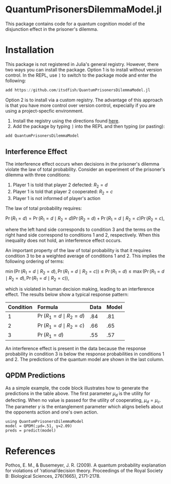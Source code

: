 # QuantumPrisonersDilemmaModel.jl

This package contains code for a quantum cognition model of the disjunction effect in the prisoner's dilemma. 

# Installation

This package is not registered in Julia's general registry. However, there two ways you can install the package. Option 1 is to install without version control. In the REPL, use `]` to switch to the package mode and enter the following:

```julia
add https://github.com/itsdfish/QuantumPrisonersDilemmaModel.jl
```
Option 2 is to install via a custom registry. The advantage of this approach is that you have more control over version control, expecially if you are using a project-specfic environment. 

1. Install the registry using the directions found [here](https://github.com/itsdfish/Registry.jl).
2. Add the package by typing `]` into the REPL and then typing (or pasting):

```julia
add QuantumPrisonersDilemmaModel
```

## Interference Effect

The interference effect occurs when decisions in the prisoner's dilemma violate the law of total probability. Consider an experiment of the prisoner's dilemma with three conditions:

1. Player 1 is told that player 2 defected: $R_2=d$
2. Player 1 is told that player 2 cooperated: $R_2=c$
3. Player 1 is not informed of player's action

The law of total probability requires:

$\Pr(R_1=d) = \Pr(R_1=d \mid R_2=d) \Pr(R_2=d) + \Pr(R_1=d \mid R_2=c) \Pr(R_2=c),$

where the left hand side corresponds to condition 3 and the terms on the right hand side correspond to conditions 1 and 2, respectively. When this inequality does not hold, an interference effect occurs. 

An important property of the law of total probability is that it requires condition 3 to be a weighted average of conditions 1 and 2. This implies the following ordering of terms:

$\min(\Pr(R_1=d \mid R_2=d), \Pr(R_1=d \mid R_2=c)) \leq \Pr(R_1=d) \leq \max(\Pr(R_1=d \mid R_2=d), \Pr(R_1=d \mid R_2=c)),$

which is violated in human decision making, leading to an interference effect. The results below show a typical response pattern:

|  Condition   | Formula    | Data | Model |
| :-- | :-- | :-- | :-- |
|  1   |  $\Pr(R_1=d \mid R_2=d)$   | .84| .81|
|  2  |   $\Pr(R_1=d \mid R_2=c)$   | .66| .65|
|  3   |  $\Pr(R_1=d)$  | .55 | .57|

An interference effect is present in the data because the response probability in condition 3 is below the response probabilities in conditions 1 and 2. The predictions of the quantum model are shown in the last column.

## QPDM Predictions

As a simple example, the code block illustrates how to generate the predictions in the table above. The first parameter $\mu_d$ is the utility for defecting. When no value is passed for the utility of cooperating, $\mu_d = \mu_c$. The parameter $\gamma$ is the entanglement parameter which aligns beliefs about the opponents action and one's own action. 

```@example 
using QuantumPrisonersDilemmaModel
model = QPDM(;μd=.51, γ=2.09)
preds = predict(model)
```




# References 

Pothos, E. M., & Busemeyer, J. R. (2009). A quantum probability explanation for violations of ‘rational’decision theory. Proceedings of the Royal Society B: Biological Sciences, 276(1665), 2171-2178.

